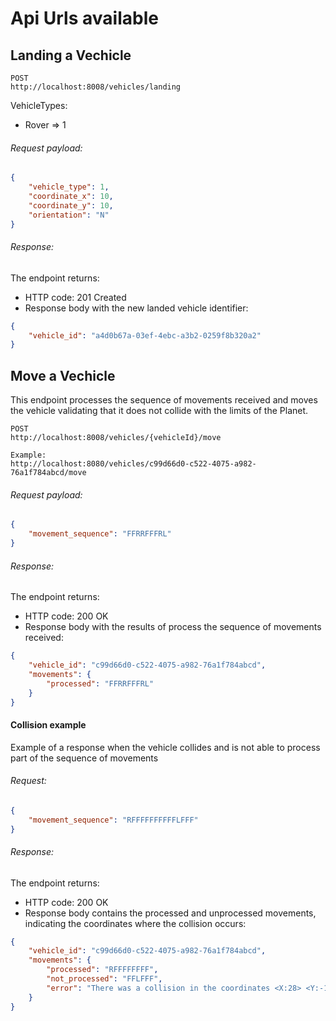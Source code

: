 # Api Urls available

## Landing a Vechicle
```
POST
http://localhost:8008/vehicles/landing
```
VehicleTypes:
- Rover => 1
###### Request payload:
```json
{
    "vehicle_type": 1,
    "coordinate_x": 10,
    "coordinate_y": 10,
    "orientation": "N"
}
```

###### Response:
The endpoint returns:
- HTTP code: 201 Created
- Response body with the new landed vehicle identifier:
```json
{
    "vehicle_id": "a4d0b67a-03ef-4ebc-a3b2-0259f8b320a2"
}
```

## Move a Vechicle
This endpoint processes the sequence of movements received and moves the vehicle validating that it does not collide with the limits of the Planet.
```
POST
http://localhost:8008/vehicles/{vehicleId}/move

Example:
http://localhost:8080/vehicles/c99d66d0-c522-4075-a982-76a1f784abcd/move
```
###### Request payload:
```json
{
    "movement_sequence": "FFRRFFFRL"
}
```

###### Response:
The endpoint returns:
- HTTP code: 200 OK
- Response body with the results of process the sequence of movements received:
```json
{
    "vehicle_id": "c99d66d0-c522-4075-a982-76a1f784abcd",
    "movements": {
        "processed": "FFRRFFFRL"
    }
}
```

#### Collision example
Example of a response when the vehicle collides and is not able to process part of the sequence of movements
###### Request:
```json
{
    "movement_sequence": "RFFFFFFFFFFLFFF"
}
```
###### Response:
The endpoint returns:
- HTTP code: 200 OK
- Response body contains the processed and unprocessed movements, indicating the coordinates where the collision occurs:
```json
{
    "vehicle_id": "c99d66d0-c522-4075-a982-76a1f784abcd",
    "movements": {
        "processed": "RFFFFFFFF",
        "not_processed": "FFLFFF",
        "error": "There was a collision in the coordinates <X:28> <Y:-1> when moving to the <F>"
    }
}
```